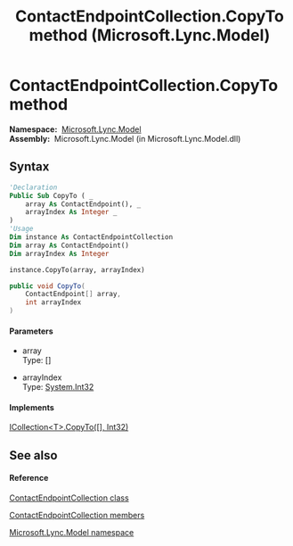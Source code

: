 ﻿---
title: ContactEndpointCollection.CopyTo method  (Microsoft.Lync.Model)
TOCTitle: 'CopyTo method '
ms:assetid: M:Microsoft.Lync.Model.ContactEndpointCollection.CopyTo(Microsoft.Lync.Model.ContactEndpoint[],System.Int32)_DI_3_UC_OCS14MrefLyncWPF
ms:mtpsurl: https://msdn.microsoft.com/en-us/library/microsoft.lync.model.contactendpointcollection.copyto(v=office.15)
ms:contentKeyID: 48589964
ms.date: 07/28/2014
mtps_version: v=office.15
f1_keywords:
- Microsoft.Lync.Model.ContactEndpointCollection.CopyTo
dev_langs:
- CSharp
- JScript
- VB
- other
---

# ContactEndpointCollection.CopyTo method

**Namespace:**  [Microsoft.Lync.Model](microsoft-lync-model-namespace_2.md)  
**Assembly:**  Microsoft.Lync.Model (in Microsoft.Lync.Model.dll)

## Syntax

``` vb
'Declaration
Public Sub CopyTo ( _
    array As ContactEndpoint(), _
    arrayIndex As Integer _
)
'Usage
Dim instance As ContactEndpointCollection
Dim array As ContactEndpoint()
Dim arrayIndex As Integer

instance.CopyTo(array, arrayIndex)
```

``` csharp
public void CopyTo(
    ContactEndpoint[] array,
    int arrayIndex
)
```

#### Parameters

  - array  
    Type: \[\]  

<!-- end list -->

  - arrayIndex  
    Type: [System.Int32](http://msdn2.microsoft.com/en-us/library/td2s409d)  

#### Implements

[ICollection\<T\>.CopyTo(\[\], Int32)](http://msdn2.microsoft.com/en-us/library/0efx51xw)  

## See also

#### Reference

[ContactEndpointCollection class](contactendpointcollection-class-microsoft-lync-model_2.md)

[ContactEndpointCollection members](contactendpointcollection-members-microsoft-lync-model_2.md)

[Microsoft.Lync.Model namespace](microsoft-lync-model-namespace_2.md)

